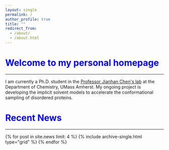 ```yaml
---
layout: single
permalink: /
author_profile: true
title: ""
redirect_from:
  - /about/
  - /about.html
---
```


<span style="color:blue">Welcome to my personal homepage</span>
==============
----------------------

I am currently a Ph.D. student in the
[Professor Jianhan Chen's lab](https://people.chem.umass.edu/jchenlab/main.html)
at the Department of Chemistry, UMass Amherst.
My ongoing project is developing the implicit solvent models
to accelerate the conformational sampling of disordered proteins.

<span style="color:blue">Recent News</span>
==============
----------------------

<div class="grid__wrapper">
  {% for post in site.news limit: 4 %}
     {% include archive-single.html type="grid" %}
  {% endfor %}
</div>

